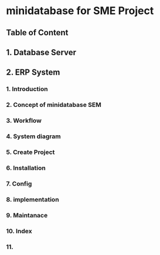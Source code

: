 # minidatabase for SME Project

## Table of Content
## 1. Database Server
## 2. ERP System

### 1. Introduction
### 2. Concept of minidatabase SEM
### 3. Workflow
### 4. System diagram
### 5. Create Project 
### 6. Installation
### 7. Config
### 8. implementation
### 9. Maintanace
### 10. Index
### 11. 

